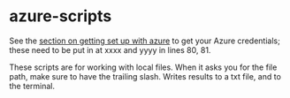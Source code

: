 # azure-scripts

See the [section on getting set up with azure](https://shawngraham.github.io/dhmuse/detecting-handwriting/#a-shortcut) to get your Azure credentials; these need to be put in at xxxx and yyyy in lines 80, 81.

These scripts are for working with local files. When it asks you for the file path, make sure to have the trailing slash. Writes results to a txt file, and to the terminal. 
